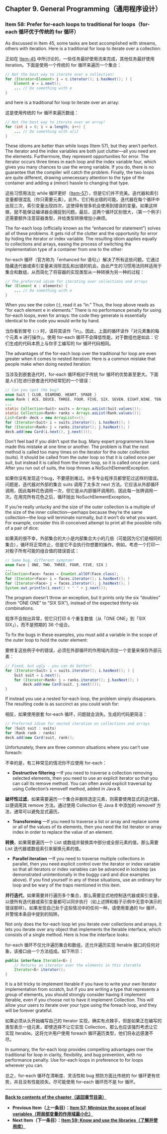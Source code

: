 ## Chapter 9. General Programming（通用程序设计）

### Item 58: Prefer for-each loops to traditional for loops（for-each 循环优于传统的 for 循环）

As discussed in Item 45, some tasks are best accomplished with streams, others with iteration. Here is a traditional for loop to iterate over a collection:

正如在 [Item-45](../Chapter-7/Chapter-7-Item-45-Use-streams-judiciously.md) 中所讨论的，一些任务最好使用流来完成，其他任务最好使用 iteration。下面是使用一个传统的 for 循环来遍历一个集合：

```java
// Not the best way to iterate over a collection!
for (Iterator<Element> i = c.iterator(); i.hasNext(); ) {
    Element e = i.next();
    ... // Do something with e
}
```

and here is a traditional for loop to iterate over an array:

这是使用传统的 for 循环来遍历数组：

```java
// Not the best way to iterate over an array!
for (int i = 0; i < a.length; i++) {
    ... // Do something with a[i]
}
```

These idioms are better than while loops (Item 57), but they aren’t perfect. The iterator and the index variables are both just clutter—all you need are the elements. Furthermore, they represent opportunities for error. The iterator occurs three times in each loop and the index variable four, which gives you many chances to use the wrong variable. If you do, there is no guarantee that the compiler will catch the problem. Finally, the two loops are quite different, drawing unnecessary attention to the type of the container and adding a (minor) hassle to changing that type.

这些习惯用法比 while 循环更好（[Item-57](../Chapter-9/Chapter-9-Item-57-Minimize-the-scope-of-local-variables.md)），但是它们并不完美。迭代器和索引变量都很混乱（你只需要元素）。此外，它们有出错的可能。迭代器在每个循环中出现三次，索引变量出现四次，这使得有很多机会使用到错误的变量。如果这样做，就不能保证编译器会捕捉到问题。最后，这两个循环区别很大，（第一个例子）还需要额外注意容器类型，并给类型转换增加小麻烦。

The for-each loop (officially known as the “enhanced for statement”) solves all of these problems. It gets rid of the clutter and the opportunity for error by hiding the iterator or index variable. The resulting idiom applies equally to collections and arrays, easing the process of switching the implementation type of a container from one to the other:

for-each 循环（官方称为「enhanced for 语句」）解决了所有这些问题。它通过隐藏迭代器或索引变量来消除混乱和出错的机会。由此产生的习惯用法同样适用于集合和数组，从而简化了将容器的实现类型从一种转换为另一种的过程：

```java
// The preferred idiom for iterating over collections and arrays
for (Element e : elements) {
    ... // Do something with e
}
```

When you see the colon (:), read it as “in.” Thus, the loop above reads as “for each element e in elements.” There is no performance penalty for using for-each loops, even for arrays: the code they generate is essentially identical to the code you would write by hand.

当你看到冒号 `(:)` 时，请将其读作「in」。因此，上面的循环读作「对元素集的每个元素 e 进行操作」。使用 for-each 循环不会降低性能，对于数组也是如此：它们生成的代码本质上与你手工编写的 for 循环代码相同。

The advantages of the for-each loop over the traditional for loop are even greater when it comes to nested iteration. Here is a common mistake that people make when doing nested iteration:

当涉及到嵌套迭代时，for-each 循环相对于传统 for 循环的优势甚至更大。下面是人们在进行嵌套迭代时经常犯的一个错误：

```java
// Can you spot the bug?
enum Suit { CLUB, DIAMOND, HEART, SPADE }
enum Rank { ACE, DEUCE, THREE, FOUR, FIVE, SIX, SEVEN, EIGHT,NINE, TEN, JACK, QUEEN, KING }
...
static Collection<Suit> suits = Arrays.asList(Suit.values());
static Collection<Rank> ranks = Arrays.asList(Rank.values());
List<Card> deck = new ArrayList<>();
for (Iterator<Suit> i = suits.iterator(); i.hasNext(); )
for (Iterator<Rank> j = ranks.iterator(); j.hasNext(); )
deck.add(new Card(i.next(), j.next()));
```

Don’t feel bad if you didn’t spot the bug. Many expert programmers have made this mistake at one time or another. The problem is that the next method is called too many times on the iterator for the outer collection (suits). It should be called from the outer loop so that it is called once per suit, but instead it is called from the inner loop, so it is called once per card. After you run out of suits, the loop throws a NoSuchElementException.

如果你没有发现这个bug，不要感到难过。许多专业程序员都曾犯过这样的错误。问题是，迭代器对外部的集合 suits 调用了太多次 next 方法。它应该从外部循环调用，因此每种花色调用一次，但它是从内部循环调用的，因此每一张牌调用一次。在用完所有花色之后，循环抛出 NoSuchElementException。

If you’re really unlucky and the size of the outer collection is a multiple of the size of the inner collection—perhaps because they’re the same collection—the loop will terminate normally, but it won’t do what you want. For example, consider this ill-conceived attempt to print all the possible rolls of a pair of dice:

如果真的很不幸，外部集合的大小是内部集合大小的几倍（可能因为它们是相同的集合），循环将正常终止，但是它不会执行你想要的操作。例如，考虑一个打印一对骰子所有可能的组合值的错误尝试：

```java
// Same bug, different symptom!
enum Face { ONE, TWO, THREE, FOUR, FIVE, SIX }
...
Collection<Face> faces = EnumSet.allOf(Face.class);
for (Iterator<Face> i = faces.iterator(); i.hasNext(); )
for (Iterator<Face> j = faces.iterator(); j.hasNext(); )
System.out.println(i.next() + " " + j.next());
```

The program doesn’t throw an exception, but it prints only the six “doubles” (from “ONE ONE” to “SIX SIX”), instead of the expected thirty-six combinations.

程序不会抛出异常，但它只打印 6 个重复数值（从「ONE ONE」到「SIX SIX」），而不是预期的 36 个组合。

To fix the bugs in these examples, you must add a variable in the scope of the outer loop to hold the outer element:

要修复这些例子中的错误，必须在外部循环的作用域内添加一个变量来保存外部元素：

```java
// Fixed, but ugly - you can do better!
for (Iterator<Suit> i = suits.iterator(); i.hasNext(); ) {
    Suit suit = i.next();
    for (Iterator<Rank> j = ranks.iterator(); j.hasNext(); )
        deck.add(new Card(suit, j.next()));
}
```

If instead you use a nested for-each loop, the problem simply disappears. The resulting code is as succinct as you could wish for:

相反，如果使用嵌套 for-each 循环，问题就会消失。生成的代码更简洁：

```java
// Preferred idiom for nested iteration on collections and arrays
for (Suit suit : suits)
for (Rank rank : ranks)
deck.add(new Card(suit, rank));
```

Unfortunately, there are three common situations where you can’t use foreach:

不幸的是，有三种常见的情况你不应使用 for-each：

- **Destructive filtering** —If you need to traverse a collection removing selected elements, then you need to use an explicit iterator so that you can call its remove method. You can often avoid explicit traversal by using Collection’s removeIf method, added in Java 8.

**破坏性过滤**，如果需要遍历一个集合并删除选定元素，则需要使用显式的迭代器，以便调用其 remove 方法。通过使用 Collection 在 Java 8 中添加的 removeIf 方法，通常可以避免显式遍历。

- **Transforming** —If you need to traverse a list or array and replace some or all of the values of its elements, then you need the list iterator or array index in order to replace the value of an element.

**转换**，如果需要遍历一个 List 或数组并替换其中部分或全部元素的值，那么需要 List 迭代器或数组索引来替换元素的值。

- **Parallel iteration** —If you need to traverse multiple collections in parallel, then you need explicit control over the iterator or index variable so that all iterators or index variables can be advanced in lockstep (as demonstrated unintentionally in the buggy card and dice examples above). If you find yourself in any of these situations, use an ordinary for loop and be wary of the traps mentioned in this item.

**并行迭代**，如果需要并行遍历多个集合，那么需要显式地控制迭代器或索引变量，以便所有迭代器或索引变量都可以同步执行（如上述牌和骰子示例中无意中演示的错误那样）。如果发现自己处于这些情况中的任何一种，请使用普通的 for 循环，并警惕本条目中提到的陷阱。

Not only does the for-each loop let you iterate over collections and arrays, it lets you iterate over any object that implements the Iterable interface, which consists of a single method. Here is how the interface looks:

for-each 循环不仅允许遍历集合和数组，还允许遍历实现 Iterable 接口的任何对象，该接口由一个方法组成。如下所示：

```java
public interface Iterable<E> {
    // Returns an iterator over the elements in this iterable
    Iterator<E> iterator();
}
```

It is a bit tricky to implement Iterable if you have to write your own Iterator implementation from scratch, but if you are writing a type that represents a group of elements, you should strongly consider having it implement Iterable, even if you choose not to have it implement Collection. This will allow your users to iterate over your type using the foreach loop, and they will be forever grateful.

如果必须从头开始编写自己的 Iterator 实现，确实有点棘手，但是如果正在编写的类型表示一组元素，即使选择不让它实现 Collection，那么也应该强烈考虑让它实现 Iterable。这将允许用户使用 foreach 循环遍历类型，他们将永远感激不尽。

In summary, the for-each loop provides compelling advantages over the traditional for loop in clarity, flexibility, and bug prevention, with no performance penalty. Use for-each loops in preference to for loops wherever you can.

总之，for-each 循环在清晰度、灵活性和 bug 预防方面比传统的 for 循环更有优势，并且没有性能损失。尽可能使用 for-each 循环而不是 for 循环。

---
**[Back to contents of the chapter（返回章节目录）](../Chapter-9/Chapter-9-Introduction.md)**
- **Previous Item（上一条目）：[Item 57: Minimize the scope of local variables（将局部变量的作用域最小化）](../Chapter-9/Chapter-9-Item-57-Minimize-the-scope-of-local-variables.md)**
- **Next Item（下一条目）：[Item 59: Know and use the libraries（了解并使用库）](../Chapter-9/Chapter-9-Item-59-Know-and-use-the-libraries.md)**
